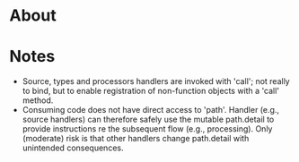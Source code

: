 # About

# Notes
- Source, types and processors handlers are invoked with 'call'; not really to bind, but to enable registration of non-function objects with a 'call' method.
- Consuming code does not have direct access to 'path'. Handler (e.g., source handlers) can therefore safely use the mutable path.detail to provide instructions re the subsequent flow (e.g., processing). Only (moderate) risk is that other handlers change path.detail with unintended consequences.
